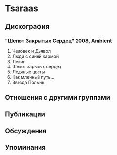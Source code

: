 # Tsaraas



## Дискография

### "Шепот Закрытых Сердец" 2008, Ambient

1. Человек и Дьявол
2. Люди с синей кармой
3. Ленин
4. Шепот зарытых сердец
5. Ледяные цветы
6. Как млечный путь...
7. Звезда Полынь


## Отношения с другими группами


## Публикации


## Обсуждения


## Упоминания


